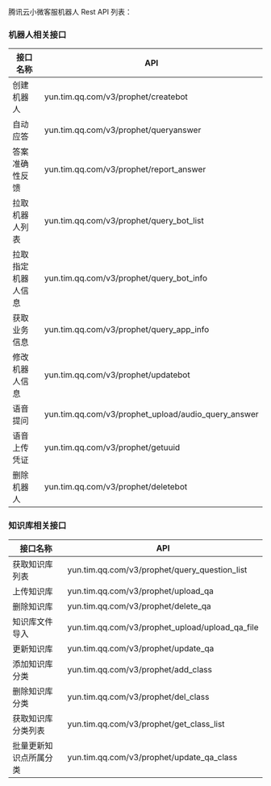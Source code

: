 腾讯云小微客服机器人 Rest API 列表：
### 机器人相关接口

| 接口名称 |  API | 
|---------|---------|
|创建机器人 | yun.tim.qq.com/v3/prophet/createbot | 
|自动应答|	yun.tim.qq.com/v3/prophet/queryanswer|
|答案准确性反馈|	yun.tim.qq.com/v3/prophet/report_answer|
|拉取机器人列表|	yun.tim.qq.com/v3/prophet/query_bot_list|
|拉取指定机器人信息|	yun.tim.qq.com/v3/prophet/query_bot_info|
|获取业务信息|	yun.tim.qq.com/v3/prophet/query_app_info|
|修改机器人信息|	yun.tim.qq.com/v3/prophet/updatebot|
|语音提问|	yun.tim.qq.com/v3/prophet_upload/audio_query_answer|
|语音上传凭证|	yun.tim.qq.com/v3/prophet/getuuid|
| 删除机器人    | yun.tim.qq.com/v3/prophet/deletebot |

### 知识库相关接口
| 接口名称 |  API | 
|---------|---------|
|获取知识库列表|	yun.tim.qq.com/v3/prophet/query_question_list|
|上传知识库|	yun.tim.qq.com/v3/prophet/upload_qa|
|删除知识库|	yun.tim.qq.com/v3/prophet/delete_qa|
|知识库文件导入|	yun.tim.qq.com/v3/prophet_upload/upload_qa_file|
|更新知识库|	yun.tim.qq.com/v3/prophet/update_qa|
| 添加知识库分类    | yun.tim.qq.com/v3/prophet/add_class        |
| 删除知识库分类    | yun.tim.qq.com/v3/prophet/del_class        |
| 获取知识库分类列表    | yun.tim.qq.com/v3/prophet/get_class_list        |
| 批量更新知识点所属分类    | yun.tim.qq.com/v3/prophet/update_qa_class   |
